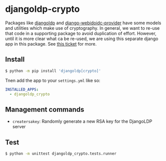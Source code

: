 # djangoldp-crypto

Packages like [djangoldp](https://git.startinblox.com/djangoldp-packages/djangoldp) and [django-webidoidc-provider](https://git.startinblox.com/djangoldp-packages/django-webidoidc-provider) have some models and utilities which make use of cryptography. In general, we want to re-use that code in a supporting package to avoid duplication of effort. However, until it is more clear what ca be re-used, we are using this separate django app in this package. See [this ticket](https://git.startinblox.com/djangoldp-packages/djangoldp/issues/236) for more.

## Install

```bash
$ python -m pip install 'djangoldp[crypto]'
```

Tnen add the app to your `settings.yml` like so:

```yaml
INSTALLED_APPS:
  - djangoldp_crypto
```

## Management commands

- `creatersakey`: Randomly generate a new RSA key for the DjangoLDP server

## Test

```bash
$ python -m unittest djangoldp_crypto.tests.runner
```

